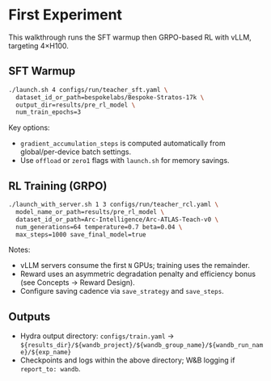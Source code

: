
# First Experiment

This walkthrough runs the SFT warmup then GRPO-based RL with vLLM, targeting 4×H100.

## SFT Warmup

```bash
./launch.sh 4 configs/run/teacher_sft.yaml \
  dataset_id_or_path=bespokelabs/Bespoke-Stratos-17k \
  output_dir=results/pre_rl_model \
  num_train_epochs=3
```

Key options:

- `gradient_accumulation_steps` is computed automatically from global/per-device batch settings.
- Use `offload` or `zero1` flags with `launch.sh` for memory savings.

## RL Training (GRPO)

```bash
./launch_with_server.sh 1 3 configs/run/teacher_rcl.yaml \
  model_name_or_path=results/pre_rl_model \
  dataset_id_or_path=Arc-Intelligence/Arc-ATLAS-Teach-v0 \
  num_generations=64 temperature=0.7 beta=0.04 \
  max_steps=1000 save_final_model=true
```

Notes:

- vLLM servers consume the first `N` GPUs; training uses the remainder.
- Reward uses an asymmetric degradation penalty and efficiency bonus (see Concepts → Reward Design).
- Configure saving cadence via `save_strategy` and `save_steps`.

## Outputs

- Hydra output directory: `configs/train.yaml` → `${results_dir}/${wandb_project}/${wandb_group_name}/${wandb_run_name}/${exp_name}`
- Checkpoints and logs within the above directory; W&B logging if `report_to: wandb`.

